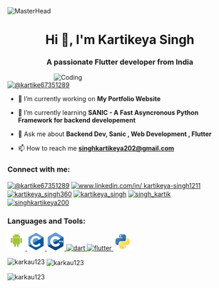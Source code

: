 ![MasterHead](https://1.bp.blogspot.com/-7A4WynwLsMw/XbBpCXG8fHI/AAAAAAAAMt4/uOa1bpLskYgrwGbllhSu2SDj_Mig8SXJQCLcBGAsYHQ/s1600/2000_600px.gif)
<h1 align="center">Hi 👋, I'm Kartikeya Singh</h1>
<h3 align="center">A passionate Flutter developer from India</h3>

 <div class="con" style="border-radius: 50px">
  <img src="https://camo.githubusercontent.com/2366b34bb903c09617990fb5fff4622f3e941349e846ddb7e73df872a9d21233/68747470733a2f2f63646e2e6472696262626c652e636f6d2f75736572732f3733303730332f73637265656e73686f74732f363538313234332f6176656e746f2e676966" alt="Coding" align="right" width="400">
</div>


<p align="left"> <a href="[https://twitter.com/@kartike67351289](https://images.app.goo.gl/GASXvioxR4WTV38d8)" target="blank"><img src="https://img.shields.io/twitter/follow/@kartike67351289?logo=twitter&style=for-the-badge" alt="@kartike67351289" /></a> </p>

- 🔭 I’m currently working on **My Portfolio Website**

- 🌱 I’m currently learning **SANIC - A Fast Asyncronous Python Framework for backend developement**

- 💬 Ask me about **Backend Dev, Sanic , Web Development , Flutter**

- 📫 How to reach me **singhkartikeya202@gmail.com**

<h3 align="left">Connect with me:</h3>
<p align="left">
<a href="https://twitter.com/@kartike67351289" target="blank"><img align="center" src="https://raw.githubusercontent.com/rahuldkjain/github-profile-readme-generator/master/src/images/icons/Social/twitter.svg" alt="@kartike67351289" height="30" width="40" /></a>
<a href="https://linkedin.com/in/www.linkedin.com/in/ kartikeya-singh1211" target="blank"><img align="center" src="https://raw.githubusercontent.com/rahuldkjain/github-profile-readme-generator/master/src/images/icons/Social/linked-in-alt.svg" alt="www.linkedin.com/in/ kartikeya-singh1211" height="30" width="40" /></a>
<a href="https://instagram.com/kartikeya_singh360" target="blank"><img align="center" src="https://raw.githubusercontent.com/rahuldkjain/github-profile-readme-generator/master/src/images/icons/Social/instagram.svg" alt="kartikeya_singh360" height="30" width="40" /></a>
<a href="https://codeforces.com/profile/kartikeya_singh" target="blank"><img align="center" src="https://raw.githubusercontent.com/rahuldkjain/github-profile-readme-generator/master/src/images/icons/Social/codeforces.svg" alt="kartikeya_singh" height="30" width="40" /></a>
<a href="https://www.leetcode.com/singh_kartik" target="blank"><img align="center" src="https://raw.githubusercontent.com/rahuldkjain/github-profile-readme-generator/master/src/images/icons/Social/leet-code.svg" alt="singh_kartik" height="30" width="40" /></a>
<a href="https://auth.geeksforgeeks.org/user/singhkartikeya200" target="blank"><img align="center" src="https://raw.githubusercontent.com/rahuldkjain/github-profile-readme-generator/master/src/images/icons/Social/geeks-for-geeks.svg" alt="singhkartikeya200" height="30" width="40" /></a>
</p>

<h3 align="left">Languages and Tools:</h3>
<p align="left"> <a href="https://developer.android.com" target="_blank" rel="noreferrer"> <img src="https://raw.githubusercontent.com/devicons/devicon/master/icons/android/android-original-wordmark.svg" alt="android" width="40" height="40"/> </a> <a href="https://www.cprogramming.com/" target="_blank" rel="noreferrer"> <img src="https://raw.githubusercontent.com/devicons/devicon/master/icons/c/c-original.svg" alt="c" width="40" height="40"/> </a> <a href="https://www.w3schools.com/cpp/" target="_blank" rel="noreferrer"> <img src="https://raw.githubusercontent.com/devicons/devicon/master/icons/cplusplus/cplusplus-original.svg" alt="cplusplus" width="40" height="40"/> </a> <a href="https://dart.dev" target="_blank" rel="noreferrer"> <img src="https://www.vectorlogo.zone/logos/dartlang/dartlang-icon.svg" alt="dart" width="40" height="40"/> </a> <a href="https://flutter.dev" target="_blank" rel="noreferrer"> <img src="https://www.vectorlogo.zone/logos/flutterio/flutterio-icon.svg" alt="flutter" width="40" height="40"/> </a> <a href="https://www.python.org" target="_blank" rel="noreferrer"> <img src="https://raw.githubusercontent.com/devicons/devicon/master/icons/python/python-original.svg" alt="python" width="40" height="40"/> </a> </p>

<p><img align="left" src="https://github-readme-stats.vercel.app/api/top-langs?username=karkau123&show_icons=true&locale=en&layout=compact" alt="karkau123" /></p>

<p>&nbsp;<img align="center" src="https://github-readme-stats.vercel.app/api?username=karkau123&show_icons=true&locale=en" alt="karkau123" /></p>

<p><img align="center" src="https://github-readme-streak-stats.herokuapp.com/?user=karkau123&" alt="karkau123" /></p>
